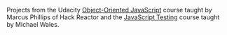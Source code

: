 Projects from the Udacity [Object-Oriented JavaScript](https://www.udacity.com/course/object-oriented-javascript--ud015) course taught by Marcus Phillips of Hack Reactor and the [JavaScript Testing](https://www.udacity.com/course/javascript-testing--ud549) course taught by Michael Wales.